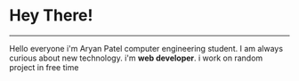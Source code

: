 # Hey There! 
---
Hello everyone i'm Aryan Patel computer engineering student.  I am always curious about new technology. i'm  **web developer**. i work on random project in free time
